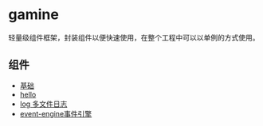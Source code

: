 # gamine

轻量级组件框架，封装组件以便快速使用，在整个工程中可以以单例的方式使用。

## 组件

- [基础](https://github.com/pleuvoir/gamine/blob/main/docs/basic.md)
- [hello](https://github.com/pleuvoir/gamine/blob/main/docs/hello.md)
- [log 多文件日志](https://github.com/pleuvoir/gamine/blob/main/docs/log.md)
- [event-engine事件引擎](https://github.com/pleuvoir/gamine/blob/main/docs/event-engine.md)



